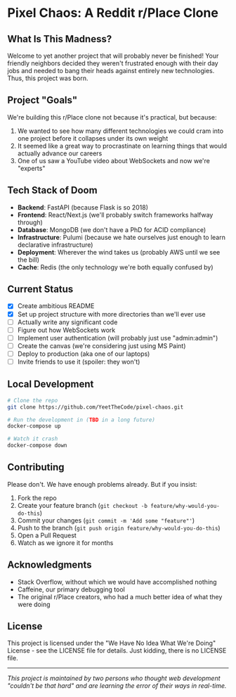 # Pixel Chaos: A Reddit r/Place Clone

## What Is This Madness?

Welcome to yet another project that will probably never be finished! Your friendly neighbors decided they weren't frustrated enough with their day jobs and needed to bang their heads against entirely new technologies. Thus, this project was born.

## Project "Goals"

We're building this r/Place clone not because it's practical, but because:

1. We wanted to see how many different technologies we could cram into one project before it collapses under its own weight
2. It seemed like a great way to procrastinate on learning things that would actually advance our careers
3. One of us saw a YouTube video about WebSockets and now we're "experts"

## Tech Stack of Doom

* **Backend**: FastAPI (because Flask is so 2018)
* **Frontend**: React/Next.js (we'll probably switch frameworks halfway through)
* **Database**: MongoDB (we don't have a PhD for ACID compliance)
* **Infrastructure**: Pulumi (because we hate ourselves just enough to learn declarative infrastructure)
* **Deployment**: Wherever the wind takes us (probably AWS until we see the bill)
* **Cache**: Redis (the only technology we're both equally confused by)

## Current Status

- [x] Create ambitious README
- [x] Set up project structure with more directories than we'll ever use
- [ ] Actually write any significant code
- [ ] Figure out how WebSockets work
- [ ] Implement user authentication (will probably just use "admin:admin")
- [ ] Create the canvas (we're considering just using MS Paint)
- [ ] Deploy to production (aka one of our laptops)
- [ ] Invite friends to use it (spoiler: they won't)

## Local Development

```bash
# Clone the repo
git clone https://github.com/YeetTheCode/pixel-chaos.git

# Run the development in (TBD in a long future)
docker-compose up

# Watch it crash
docker-compose down
```

## Contributing

Please don't. We have enough problems already. But if you insist:

1. Fork the repo
2. Create your feature branch (`git checkout -b feature/why-would-you-do-this`)
3. Commit your changes (`git commit -m 'Add some "feature"'`)
4. Push to the branch (`git push origin feature/why-would-you-do-this`)
5. Open a Pull Request
6. Watch as we ignore it for months

## Acknowledgments

* Stack Overflow, without which we would have accomplished nothing
* Caffeine, our primary debugging tool
* The original r/Place creators, who had a much better idea of what they were doing

## License

This project is licensed under the "We Have No Idea What We're Doing" License - see the LICENSE file for details. Just kidding, there is no LICENSE file.

---

*This project is maintained by two persons who thought web development "couldn't be that hard" and are learning the error of their ways in real-time.*